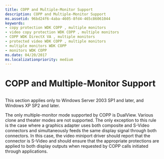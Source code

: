 ```yaml
---
title: COPP and Multiple-Monitor Support
description: COPP and Multiple-Monitor Support
ms.assetid: 96bd24f6-4aba-4605-8fd4-465c86061044
keywords:
- copy protection WDK COPP , multiple monitors
- video copy protection WDK COPP , multiple monitors
- COPP WDK DirectX VA , multiple monitors
- protected video WDK COPP , multiple monitors
- multiple monitors WDK COPP
- monitors WDK COPP
ms.date: 04/20/2017
ms.localizationpriority: medium
---
```


# COPP and Multiple-Monitor Support


## <span id="ddk_copp_and_multiple_monitor_support_gg"></span><span id="DDK_COPP_AND_MULTIPLE_MONITOR_SUPPORT_GG"></span>


This section applies only to Windows Server 2003 SP1 and later, and Windows XP SP2 and later.

The only multiple-monitor mode supported by COPP is DualView. Various clone and theater modes are not supported. The only exception to this rule is the case where a graphics adapter uses both composite and S-Video connectors and simultaneously feeds the same display signal through both connectors. In this case, the video miniport driver should report that the connector is S-Video and should ensure that the appropriate protections are applied to both display outputs when requested by COPP calls initiated through applications.

 

 






